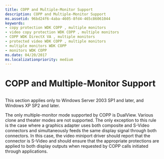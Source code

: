 ```yaml
---
title: COPP and Multiple-Monitor Support
description: COPP and Multiple-Monitor Support
ms.assetid: 96bd24f6-4aba-4605-8fd4-465c86061044
keywords:
- copy protection WDK COPP , multiple monitors
- video copy protection WDK COPP , multiple monitors
- COPP WDK DirectX VA , multiple monitors
- protected video WDK COPP , multiple monitors
- multiple monitors WDK COPP
- monitors WDK COPP
ms.date: 04/20/2017
ms.localizationpriority: medium
---
```


# COPP and Multiple-Monitor Support


## <span id="ddk_copp_and_multiple_monitor_support_gg"></span><span id="DDK_COPP_AND_MULTIPLE_MONITOR_SUPPORT_GG"></span>


This section applies only to Windows Server 2003 SP1 and later, and Windows XP SP2 and later.

The only multiple-monitor mode supported by COPP is DualView. Various clone and theater modes are not supported. The only exception to this rule is the case where a graphics adapter uses both composite and S-Video connectors and simultaneously feeds the same display signal through both connectors. In this case, the video miniport driver should report that the connector is S-Video and should ensure that the appropriate protections are applied to both display outputs when requested by COPP calls initiated through applications.

 

 






